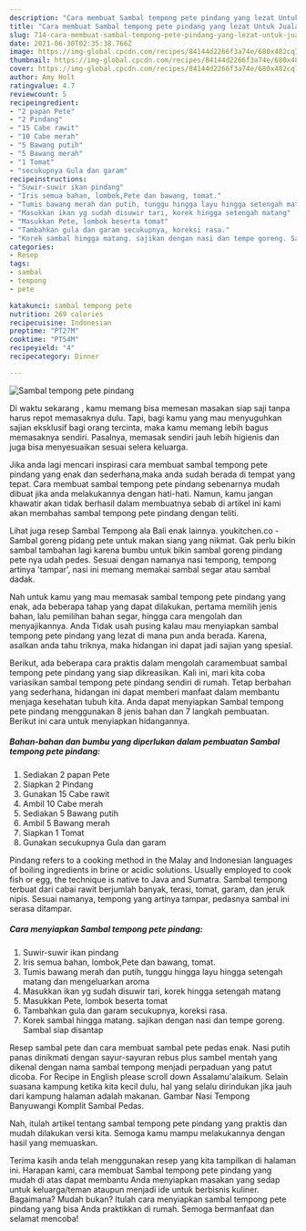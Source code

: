```yaml
---
description: "Cara membuat Sambal tempong pete pindang yang lezat Untuk Jualan"
title: "Cara membuat Sambal tempong pete pindang yang lezat Untuk Jualan"
slug: 714-cara-membuat-sambal-tempong-pete-pindang-yang-lezat-untuk-jualan
date: 2021-06-30T02:35:38.766Z
image: https://img-global.cpcdn.com/recipes/84144d2266f3a74e/680x482cq70/sambal-tempong-pete-pindang-foto-resep-utama.jpg
thumbnail: https://img-global.cpcdn.com/recipes/84144d2266f3a74e/680x482cq70/sambal-tempong-pete-pindang-foto-resep-utama.jpg
cover: https://img-global.cpcdn.com/recipes/84144d2266f3a74e/680x482cq70/sambal-tempong-pete-pindang-foto-resep-utama.jpg
author: Amy Holt
ratingvalue: 4.7
reviewcount: 5
recipeingredient:
- "2 papan Pete"
- "2 Pindang"
- "15 Cabe rawit"
- "10 Cabe merah"
- "5 Bawang putih"
- "5 Bawang merah"
- "1 Tomat"
- "secukupnya Gula dan garam"
recipeinstructions:
- "Suwir-suwir ikan pindang"
- "Iris semua bahan, lombok,Pete dan bawang, tomat."
- "Tumis bawang merah dan putih, tunggu hingga layu hingga setengah matang dan mengeluarkan aroma"
- "Masukkan ikan yg sudah disuwir tari, korek hingga setengah matang"
- "Masukkan Pete, lombok beserta tomat"
- "Tambahkan gula dan garam secukupnya, koreksi rasa."
- "Korek sambal hingga matang. sajikan dengan nasi dan tempe goreng. Sambal siap disantap"
categories:
- Resep
tags:
- sambal
- tempong
- pete

katakunci: sambal tempong pete 
nutrition: 269 calories
recipecuisine: Indonesian
preptime: "PT27M"
cooktime: "PT54M"
recipeyield: "4"
recipecategory: Dinner

---
```



![Sambal tempong pete pindang](https://img-global.cpcdn.com/recipes/84144d2266f3a74e/680x482cq70/sambal-tempong-pete-pindang-foto-resep-utama.jpg)

Di waktu  sekarang , kamu memang bisa memesan masakan siap saji tanpa harus repot memasaknya dulu. Tapi, bagi kamu yang mau menyuguhkan sajian eksklusif bagi orang tercinta, maka kamu memang lebih bagus memasaknya sendiri. Pasalnya, memasak sendiri jauh lebih higienis dan juga bisa menyesuaikan sesuai selera keluarga.

Jika anda lagi mencari inspirasi cara membuat sambal tempong pete pindang yang enak dan sederhana,maka anda sudah berada di tempat yang tepat. Cara membuat sambal tempong pete pindang  sebenarnya mudah dibuat jika anda melakukannya dengan hati-hati. Namun, kamu jangan khawatir akan tidak berhasil dalam membuatnya 
sebab di artikel ini kami akan membahas sambal tempong pete pindang dengan teliti.  

Lihat juga resep Sambal Tempong ala Bali enak lainnya. youkitchen.co - Sambal goreng pidang pete untuk makan siang yang nikmat. Gak perlu bikin sambal tambahan lagi karena bumbu untuk bikin sambal goreng pindang pete nya udah pedes. Sesuai dengan namanya nasi tempong, tempong artinya &#39;tampar&#39;, nasi ini memang memakai sambal segar atau sambal dadak.

Nah untuk kamu yang mau memasak sambal tempong pete pindang yang enak, ada beberapa tahap yang dapat dilakukan, pertama memilih jenis bahan, lalu pemilihan bahan segar, hingga cara mengolah dan menyajikannya. Anda Tidak usah pusing kalau mau menyiapkan sambal tempong pete pindang yang lezat di mana pun anda berada. Karena, asalkan anda  tahu triknya, maka hidangan ini dapat jadi sajian yang spesial.

Berikut, ada beberapa cara praktis  dalam mengolah caramembuat sambal tempong pete pindang yang siap dikreasikan. Kali ini, mari kita coba variasikan sambal tempong pete pindang sendiri di rumah. Tetap berbahan yang sederhana, hidangan ini dapat memberi manfaat dalam membantu menjaga kesehatan tubuh kita. Anda dapat menyiapkan Sambal tempong pete pindang menggunakan 8 jenis bahan dan 7 langkah pembuatan. Berikut ini cara untuk menyiapkan hidangannya.

<!--inarticleads1-->

##### Bahan-bahan dan bumbu yang diperlukan dalam pembuatan Sambal tempong pete pindang:

1. Sediakan 2 papan Pete
1. Siapkan 2 Pindang
1. Gunakan 15 Cabe rawit
1. Ambil 10 Cabe merah
1. Sediakan 5 Bawang putih
1. Ambil 5 Bawang merah
1. Siapkan 1 Tomat
1. Gunakan secukupnya Gula dan garam


Pindang refers to a cooking method in the Malay and Indonesian languages of boiling ingredients in brine or acidic solutions. Usually employed to cook fish or egg, the technique is native to Java and Sumatra. Sambal tempong terbuat dari cabai rawit berjumlah banyak, terasi, tomat, garam, dan jeruk nipis. Sesuai namanya, tempong yang artinya tampar, pedasnya sambal ini serasa ditampar. 

<!--inarticleads2-->

##### Cara menyiapkan Sambal tempong pete pindang:

1. Suwir-suwir ikan pindang
1. Iris semua bahan, lombok,Pete dan bawang, tomat.
1. Tumis bawang merah dan putih, tunggu hingga layu hingga setengah matang dan mengeluarkan aroma
1. Masukkan ikan yg sudah disuwir tari, korek hingga setengah matang
1. Masukkan Pete, lombok beserta tomat
1. Tambahkan gula dan garam secukupnya, koreksi rasa.
1. Korek sambal hingga matang. sajikan dengan nasi dan tempe goreng. Sambal siap disantap


Resep sambal pete dan cara membuat sambal pete pedas enak. Nasi putih panas dinikmati dengan sayur-sayuran rebus plus sambel mentah yang dikenal dengan nama sambal tempong menjadi perpaduan yang patut dicoba. For Recipe in English please scroll down Assalamu&#39;alaikum. Selain suasana kampung ketika kita kecil dulu, hal yang selalu dirindukan jika jauh dari kampung halaman adalah makanan. Gambar Nasi Tempong Banyuwangi Komplit Sambal Pedas. 

Nah, itulah artikel tentang  sambal tempong pete pindang  yang praktis dan mudah dilakukan versi kita. Semoga kamu mampu melakukannya dengan hasil yang memuaskan. 

Terima kasih anda telah menggunakan resep yang kita tampilkan di halaman ini. Harapan kami, cara membuat  Sambal tempong pete pindang yang mudah di atas dapat membantu Anda menyiapkan masakan yang sedap untuk keluarga/teman ataupun menjadi ide untuk berbisnis kuliner. Bagaimana? Mudah bukan? Itulah cara menyiapkan sambal tempong pete pindang yang bisa Anda praktikkan di rumah. Semoga bermanfaat dan selamat mencoba!

